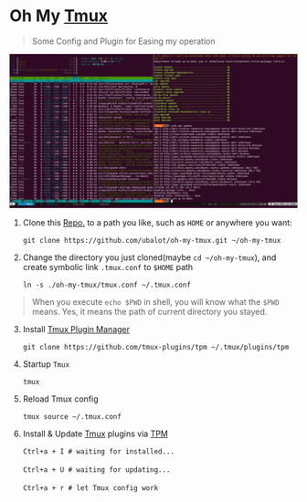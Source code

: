 # Oh My [Tmux](http://tmux.github.io/)

> Some Config and Plugin for Easing my operation

![](./attach/final_effect.png)

1. Clone this [Repo.](https://github.com/hoseahsu/oh-my-tmux) to a path you like, such as `HOME` or anywhere you want:

    ```
    git clone https://github.com/ubalot/oh-my-tmux.git ~/oh-my-tmux
    ```

2. Change the directory you just cloned(maybe `cd ~/oh-my-tmux`), and create symbolic link `.tmux.conf` to `$HOME` path

    ```
    ln -s ./oh-my-tmux/tmux.conf ~/.tmux.conf
    ```
> When you execute `echo $PWD` in shell, you will know what the `$PWD` means.
> Yes, it means the path of current directory you stayed.

3. Install [Tmux Plugin Manager](https://github.com/tmux-plugins/tpm)

    ```
    git clone https://github.com/tmux-plugins/tpm ~/.tmux/plugins/tpm
    ```

4. Startup `Tmux`

    ```
    tmux
    ```

5. Reload Tmux config

    ```
    tmux source ~/.tmux.conf
    ```

6. Install & Update [Tmux](http://tmux.github.io/) plugins via [TPM](https://github.com/tmux-plugins/tpm)

    ```
    Ctrl+a + I # waiting for installed...

    Ctrl+a + U # waiting for updating...

    Ctrl+a + r # let Tmux config work
    ```

